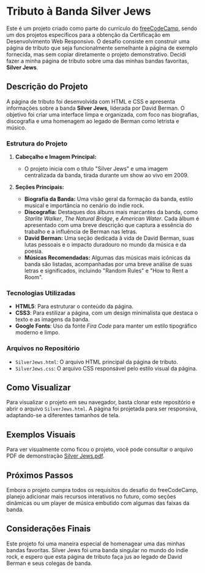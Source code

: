 
# Tributo à Banda Silver Jews

Este é um projeto criado como parte do currículo do [freeCodeCamp](https://www.freecodecamp.org/), sendo um dos projetos específicos para a obtenção da Certificação em Desenvolvimento Web Responsivo. O desafio consiste em construir uma página de tributo que seja funcionalmente semelhante à página de exemplo fornecida, mas sem copiar diretamente o projeto demonstrativo. Decidi fazer a minha página de tributo sobre uma das minhas bandas favoritas, **Silver Jews**.

## Descrição do Projeto

A página de tributo foi desenvolvida com HTML e CSS e apresenta informações sobre a banda **Silver Jews**, liderada por David Berman. O objetivo foi criar uma interface limpa e organizada, com foco nas biografias, discografia e uma homenagem ao legado de Berman como letrista e músico.

### Estrutura do Projeto

1. **Cabeçalho e Imagem Principal:**
   - O projeto inicia com o título "Silver Jews" e uma imagem centralizada da banda, tirada durante um show ao vivo em 2009.

2. **Seções Principais:**
   - **Biografia da Banda:** Uma visão geral da formação da banda, estilo musical e importância no cenário do indie rock.
   - **Discografia:** Destaques dos álbuns mais marcantes da banda, como *Starlite Walker*, *The Natural Bridge*, e *American Water*. Cada álbum é apresentado com uma breve descrição que captura a essência do trabalho e a influência de Berman nas letras.
   - **David Berman:** Uma seção dedicada à vida de David Berman, suas lutas pessoais e o impacto duradouro no mundo da música e da poesia.
   - **Músicas Recomendadas:** Algumas das músicas mais icônicas da banda são listadas, acompanhadas por uma breve análise de suas letras e significados, incluindo "Random Rules" e "How to Rent a Room".

### Tecnologias Utilizadas

- **HTML5**: Para estruturar o conteúdo da página.
- **CSS3**: Para estilizar a página, com um design minimalista que destaca o texto e as imagens da banda.
- **Google Fonts**: Uso da fonte *Fira Code* para manter um estilo tipográfico moderno e limpo.

### Arquivos no Repositório

- `SilverJews.html`: O arquivo HTML principal da página de tributo.
- `SilverJews.css`: O arquivo CSS responsável pelo estilo visual da página.

## Como Visualizar

Para visualizar o projeto em seu navegador, basta clonar este repositório e abrir o arquivo `SilverJews.html`. A página foi projetada para ser responsiva, adaptando-se a diferentes tamanhos de tela.

## Exemplos Visuais

Para ver visualmente como ficou o projeto, você pode consultar o arquivo PDF de demonstração [Silver Jews.pdf](https://github.com/GHERARDI-JOAO/ProjectsHTMLCSS/blob/main/tributePage/Silver%20Jews.pdf).

## Próximos Passos

Embora o projeto cumpra todos os requisitos do desafio do freeCodeCamp, planejo adicionar mais recursos interativos no futuro, como seções dinâmicas ou um player de música embutido com algumas das faixas da banda.

## Considerações Finais

Este projeto foi uma maneira especial de homenagear uma das minhas bandas favoritas. Silver Jews foi uma banda singular no mundo do indie rock, e espero que esta página de tributo faça jus ao legado de David Berman e seus colegas de banda.
